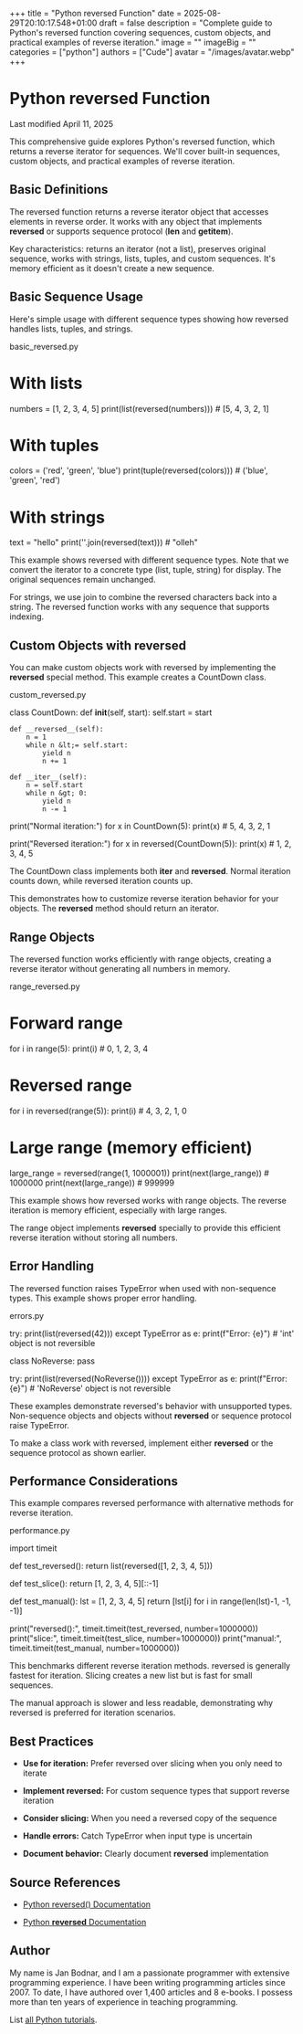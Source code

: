 +++
title = "Python reversed Function"
date = 2025-08-29T20:10:17.548+01:00
draft = false
description = "Complete guide to Python's reversed function covering sequences, custom objects, and practical examples of reverse iteration."
image = ""
imageBig = ""
categories = ["python"]
authors = ["Cude"]
avatar = "/images/avatar.webp"
+++

# Python reversed Function

Last modified April 11, 2025

This comprehensive guide explores Python's reversed function, which
returns a reverse iterator for sequences. We'll cover built-in sequences, custom
objects, and practical examples of reverse iteration.

## Basic Definitions

The reversed function returns a reverse iterator object that
accesses elements in reverse order. It works with any object that implements
__reversed__ or supports sequence protocol (__len__
and __getitem__).

Key characteristics: returns an iterator (not a list), preserves original
sequence, works with strings, lists, tuples, and custom sequences. It's
memory efficient as it doesn't create a new sequence.

## Basic Sequence Usage

Here's simple usage with different sequence types showing how reversed
handles lists, tuples, and strings.

basic_reversed.py
  

# With lists
numbers = [1, 2, 3, 4, 5]
print(list(reversed(numbers)))  # [5, 4, 3, 2, 1]

# With tuples
colors = ('red', 'green', 'blue')
print(tuple(reversed(colors))) # ('blue', 'green', 'red')

# With strings
text = "hello"
print(''.join(reversed(text))) # "olleh"

This example shows reversed with different sequence types. Note
that we convert the iterator to a concrete type (list, tuple, string) for
display. The original sequences remain unchanged.

For strings, we use join to combine the reversed characters
back into a string. The reversed function works with any
sequence that supports indexing.

## Custom Objects with __reversed__

You can make custom objects work with reversed by implementing
the __reversed__ special method. This example creates a CountDown
class.

custom_reversed.py
  

class CountDown:
    def __init__(self, start):
        self.start = start
    
    def __reversed__(self):
        n = 1
        while n &lt;= self.start:
            yield n
            n += 1
    
    def __iter__(self):
        n = self.start
        while n &gt; 0:
            yield n
            n -= 1

print("Normal iteration:")
for x in CountDown(5):
    print(x)  # 5, 4, 3, 2, 1

print("Reversed iteration:")
for x in reversed(CountDown(5)):
    print(x)  # 1, 2, 3, 4, 5

The CountDown class implements both __iter__ and __reversed__.
Normal iteration counts down, while reversed iteration counts up.

This demonstrates how to customize reverse iteration behavior for your objects.
The __reversed__ method should return an iterator.

## Range Objects

The reversed function works efficiently with range objects,
creating a reverse iterator without generating all numbers in memory.

range_reversed.py
  

# Forward range
for i in range(5):
    print(i)  # 0, 1, 2, 3, 4

# Reversed range
for i in reversed(range(5)):
    print(i)  # 4, 3, 2, 1, 0

# Large range (memory efficient)
large_range = reversed(range(1, 1000001))
print(next(large_range))  # 1000000
print(next(large_range))  # 999999

This example shows how reversed works with range objects. The
reverse iteration is memory efficient, especially with large ranges.

The range object implements __reversed__ specially to provide
this efficient reverse iteration without storing all numbers.

## Error Handling

The reversed function raises TypeError when used with
non-sequence types. This example shows proper error handling.

errors.py
  

try:
    print(list(reversed(42)))
except TypeError as e:
    print(f"Error: {e}")  # 'int' object is not reversible

class NoReverse:
    pass

try:
    print(list(reversed(NoReverse())))
except TypeError as e:
    print(f"Error: {e}")  # 'NoReverse' object is not reversible

These examples demonstrate reversed's behavior with unsupported
types. Non-sequence objects and objects without __reversed__ or
sequence protocol raise TypeError.

To make a class work with reversed, implement either
__reversed__ or the sequence protocol as shown earlier.

## Performance Considerations

This example compares reversed performance with alternative
methods for reverse iteration.

performance.py
  

import timeit

def test_reversed():
    return list(reversed([1, 2, 3, 4, 5]))

def test_slice():
    return [1, 2, 3, 4, 5][::-1]

def test_manual():
    lst = [1, 2, 3, 4, 5]
    return [lst[i] for i in range(len(lst)-1, -1, -1)]

print("reversed():", timeit.timeit(test_reversed, number=1000000))
print("slice:", timeit.timeit(test_slice, number=1000000))
print("manual:", timeit.timeit(test_manual, number=1000000))

This benchmarks different reverse iteration methods. reversed is
generally fastest for iteration. Slicing creates a new list but is fast for
small sequences.

The manual approach is slower and less readable, demonstrating why
reversed is preferred for iteration scenarios.

## Best Practices

- **Use for iteration:** Prefer reversed over slicing when you only need to iterate

- **Implement __reversed__:** For custom sequence types that support reverse iteration

- **Consider slicing:** When you need a reversed copy of the sequence

- **Handle errors:** Catch TypeError when input type is uncertain

- **Document behavior:** Clearly document __reversed__ implementation

## Source References

- [Python reversed() Documentation](https://docs.python.org/3/library/functions.html#reversed)

- [Python __reversed__ Documentation](https://docs.python.org/3/reference/datamodel.html#object.__reversed__)

## Author

My name is Jan Bodnar, and I am a passionate programmer with extensive
programming experience. I have been writing programming articles since 2007.
To date, I have authored over 1,400 articles and 8 e-books. I possess more
than ten years of experience in teaching programming.

List [all Python tutorials](/python/).